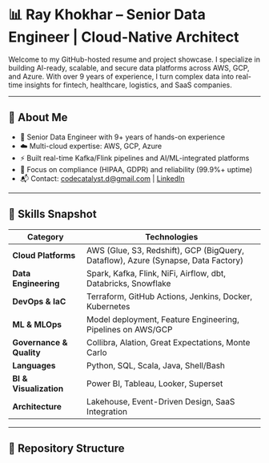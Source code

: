 # 📊 Ray Khokhar – Senior Data Engineer | Cloud-Native Architect

Welcome to my GitHub-hosted resume and project showcase. I specialize in building AI-ready, scalable, and secure data platforms across AWS, GCP, and Azure. With over 9 years of experience, I turn complex data into real-time insights for fintech, healthcare, logistics, and SaaS companies.

---

## 💼 About Me

- 🔧 Senior Data Engineer with 9+ years of hands-on experience
- ☁️ Multi-cloud expertise: AWS, GCP, Azure
- ⚡ Built real-time Kafka/Flink pipelines and AI/ML-integrated platforms
- 🔐 Focus on compliance (HIPAA, GDPR) and reliability (99.9%+ uptime)
- 📬 Contact: codecatalyst.d@gmail.com | [LinkedIn](https://linkedin.com/in/ray-khokhar)

---

## 🧠 Skills Snapshot

| Category             | Technologies |
|----------------------|--------------|
| **Cloud Platforms**  | AWS (Glue, S3, Redshift), GCP (BigQuery, Dataflow), Azure (Synapse, Data Factory) |
| **Data Engineering** | Spark, Kafka, Flink, NiFi, Airflow, dbt, Databricks, Snowflake |
| **DevOps & IaC**     | Terraform, GitHub Actions, Jenkins, Docker, Kubernetes |
| **ML & MLOps**       | Model deployment, Feature Engineering, Pipelines on AWS/GCP |
| **Governance & Quality** | Collibra, Alation, Great Expectations, Monte Carlo |
| **Languages**        | Python, SQL, Scala, Java, Shell/Bash |
| **BI & Visualization** | Power BI, Tableau, Looker, Superset |
| **Architecture**     | Lakehouse, Event-Driven Design, SaaS Integration |

---

## 📁 Repository Structure

